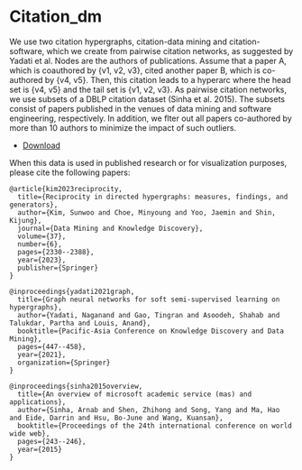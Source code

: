 # Citation_dm 

We use two citation hypergraphs, citation-data mining and citation-software,
which we create from pairwise citation networks, as suggested by Yadati et  al. Nodes are the authors of publications. Assume that a paper A, which is coauthored by {v1, v2, v3}, cited another paper B, which is co-authored by {v4, v5}.
Then, this citation leads to a hyperarc where the head set is {v4, v5} and the tail set is
{v1, v2, v3}. As pairwise citation networks, we use subsets of a DBLP citation dataset
(Sinha et al. 2015). The subsets consist of papers published in the venues of data mining and software engineering, respectively.
In addition, we flter out all papers
co-authored by more than 10 authors to minimize the impact of such outliers.

* [Download]()

When this data is used in published research or for visualization purposes, please cite the following papers:

```
@article{kim2023reciprocity,
  title={Reciprocity in directed hypergraphs: measures, findings, and generators},
  author={Kim, Sunwoo and Choe, Minyoung and Yoo, Jaemin and Shin, Kijung},
  journal={Data Mining and Knowledge Discovery},
  volume={37},
  number={6},
  pages={2330--2388},
  year={2023},
  publisher={Springer}
}

@inproceedings{yadati2021graph,
  title={Graph neural networks for soft semi-supervised learning on hypergraphs},
  author={Yadati, Naganand and Gao, Tingran and Asoodeh, Shahab and Talukdar, Partha and Louis, Anand},
  booktitle={Pacific-Asia Conference on Knowledge Discovery and Data Mining},
  pages={447--458},
  year={2021},
  organization={Springer}
}

@inproceedings{sinha2015overview,
  title={An overview of microsoft academic service (mas) and applications},
  author={Sinha, Arnab and Shen, Zhihong and Song, Yang and Ma, Hao and Eide, Darrin and Hsu, Bo-June and Wang, Kuansan},
  booktitle={Proceedings of the 24th international conference on world wide web},
  pages={243--246},
  year={2015}
}
```
